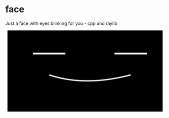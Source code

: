# face
Just a face with eyes blinking for you - cpp and raylib

![Imagem do Jogo](https://github.com/sergiosvieira/face/blob/main/face.gif)
